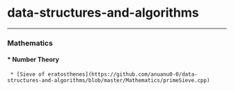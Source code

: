 # data-structures-and-algorithms

***

### Mathematics

#### * Number Theory
     * [Sieve of eratosthenes](https://github.com/anuanu0-0/data-structures-and-algorithms/blob/master/Mathematics/primeSieve.cpp)
